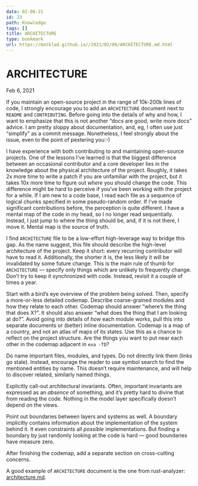 ```yaml
---
date: 02-08-21
id: 23
path: Knowledge
tags: []
title: ARCHITECTURE
type: bookmark
url: https://matklad.github.io//2021/02/06/ARCHITECTURE.md.html
---
```


# ARCHITECTURE

Feb 6, 2021

If you maintain an open-source project in the range of 10k-200k lines of code, I strongly encourage you to add an `ARCHITECTURE` document next to `README` and `CONTRIBUTING`. Before going into the details of why and how, I want to emphasize that this is not another “docs are good, write more docs” advice. I am pretty sloppy about documentation, and, eg, I often use just “simplify” as a commit message. Nonetheless, I feel strongly about the issue, even to the point of pestering you:-)

I have experience with both contributing to and maintaining open-source projects. One of the lessons I’ve learned is that the biggest difference between an occasional contributor and a core developer lies in the knowledge about the physical architecture of the project. Roughly, it takes 2x more time to write a patch if you are unfamiliar with the project, but it takes 10x more time to figure out _where_ you should change the code. This difference might be hard to perceive if you’ve been working with the project for a while. If I am new to a code base, I read each file as a sequence of logical chunks specified in some pseudo-random order. If I’ve made significant contributions before, the perception is quite different. I have a mental map of the code in my head, so I no longer read sequentially. Instead, I just jump to where the thing should be, and, if it is not there, I move it. Mental map is the source of truth.

I find `ARCHITECTURE` file to be a low-effort high-leverage way to bridge this gap. As the name suggest, this file should describe the high-level architecture of the project. Keep it short: every recurring contributor will have to read it. Additionally, the shorter it is, the less likely it will be invalidated by some future change. This is the main rule of thumb for `ARCHITECTURE` — specify only things which are unlikely to frequently change. Don’t try to keep it synchronized with code. Instead, revisit it a couple of times a year.

Start with a bird’s eye overview of the problem being solved. Then, specify a more-or-less detailed codemap. Describe coarse-grained modules and how they relate to each other. Codemap should answer “where’s the thing that does X?”. It should also answer “what does the thing that I am looking at do?”. Avoid going into details of _how_ each module works, pull this into separate documents or (better) inline documentation. Codemap is a map of a country, and not an atlas of maps of its states. Use this as a chance to reflect on the project structure. Are the things you want to put near each other in the codemap adjacent in `exa -TD`?

Do name important files, modules, and types. Do not directly link them (links go stale). Instead, encourage the reader to use symbol search to find the mentioned entities by name. This doesn’t require maintenance, and will help to discover related, similarly named things.

Explicitly call-out architectural invariants. Often, important invariants are expressed as an _absence_ of something, and it’s pretty hard to divine that from reading the code. Nothing in the model layer specifically doesn’t depend on the views.

Point out boundaries between layers and systems as well. A boundary implicitly contains information about the implementation of the system behind it. It even constraints all _possible_ implementations. But finding a boundary by just randomly looking at the code is hard — good boundaries have measure zero.

After finishing the codemap, add a separate section on cross-cutting concerns.

A good example of `ARCHITECTURE` document is the one from rust-analyzer: [architecture.md](https://github.com/rust-analyzer/rust-analyzer/blob/d7c99931d05e3723d878bea5dc26766791fa4e69/docs/dev/architecture.md).